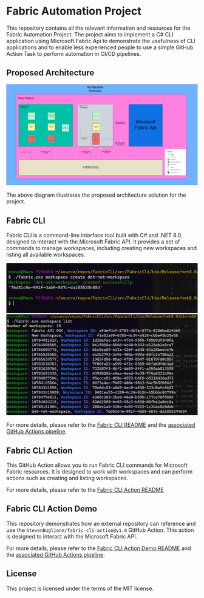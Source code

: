 # Fabric Automation Project

This repository contains all the relevant information and resources for the Fabric Automation Project. The project aims to implement a C# CLI application using Microsoft.Fabric.Api to demonstrate the usefulness of CLI applications and to enable less experienced people to use a simple GitHub Action Task to perform automation in CI/CD pipelines.

## Proposed Architecture

![Architecture Overview](./images/Fabric-Automation-Architecture-Overview.png)

The above diagram illustrates the proposed architecture solution for the project.

## Fabric CLI

Fabric CLI is a command-line interface tool built with C# and .NET 8.0, designed to interact with the Microsoft Fabric API. It provides a set of commands to manage workspaces, including creating new workspaces and listing all available workspaces.

![Create Workspace](./images/workspace-create.png)
![List Workspaces](./images/workspace-list.png)

For more details, please refer to the [Fabric CLI README](https://github.com/StevenBuglione/fabric-cli) and the [associated GitHub Actions pipeline](https://github.com/StevenBuglione/fabric-cli/actions/runs/10784148604).

## Fabric CLI Action

This GitHub Action allows you to run Fabric CLI commands for Microsoft Fabric resources. It is designed to work with workspaces and can perform actions such as creating and listing workspaces.

For more details, please refer to the [Fabric CLI Action README](https://github.com/StevenBuglione/fabric-cli-action)

## Fabric CLI Action Demo

This repository demonstrates how an external repository can reference and use the `StevenBuglione/fabric-cli-action@v1.0` GitHub Action. This action is designed to interact with the Microsoft Fabric API.

For more details, please refer to the [Fabric CLI Action Demo README](https://github.com/StevenBuglione/fabric-cli-application) and the [associated GitHub Actions pipeline](https://github.com/StevenBuglione/fabric-cli-application/actions/runs/10785151004).

## License

This project is licensed under the terms of the MIT license.